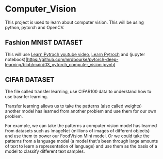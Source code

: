 # Computer_Vision
This project is used to learn about computer vision. This will be using python, pytorch and OpenCV.

## Fashion MNIST DATASET
This will use [Learn Pytroch youtube video](https://www.youtube.com/watch?v=V_xro1bcAuA&ab_channel=freeCodeCamp.org),  [Learn Pytroch](https://www.learnpytorch.io/) and (jupyter notebook)[https://github.com/mrdbourke/pytorch-deep-learning/blob/main/03_pytorch_computer_vision.ipynb]

## CIFAR DATASET
The file called transfer learning, use CIFAR100 data to understand how to use trasnfer learning. 

Transfer learning allows us to take the patterns (also called weights) another model has learned from another problem and use them for our own problem.

For example, we can take the patterns a computer vision model has learned from datasets such as ImageNet (millions of images of different objects) and use them to power our FoodVision Mini model.
Or we could take the patterns from a language model (a model that's been through large amounts of text to learn a representation of language) and use them as the basis of a model to classify different text samples.
